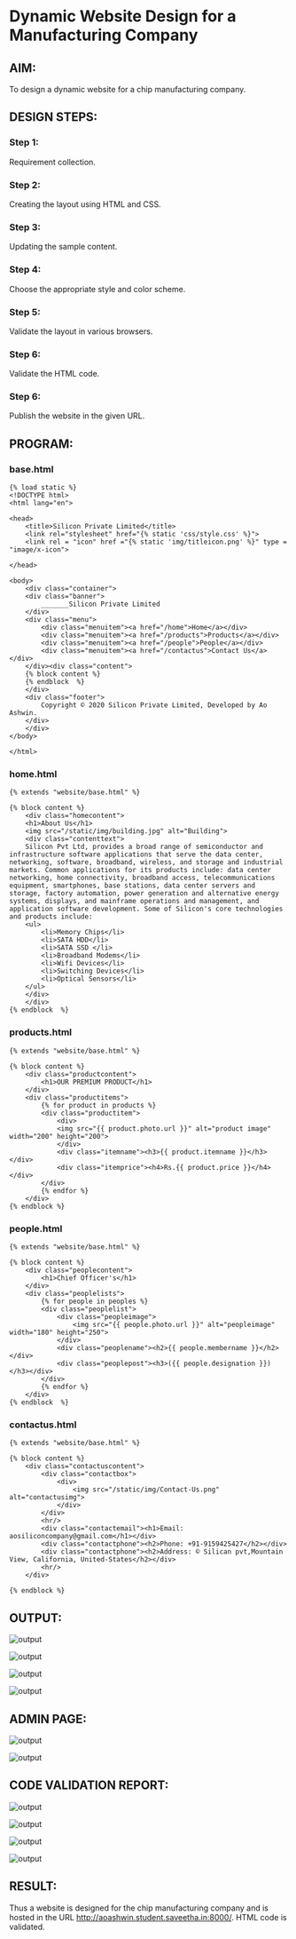 # Dynamic Website Design for a Manufacturing Company
## AIM:
To design a dynamic website for a chip manufacturing company.

## DESIGN STEPS:
### Step 1: 
Requirement collection.
### Step 2:
Creating the layout using HTML and CSS.
### Step 3:
Updating the sample content.
### Step 4:
Choose the appropriate style and color scheme.
### Step 5:
Validate the layout in various browsers.
### Step 6:
Validate the HTML code.
### Step 6:
Publish the website in the given URL.

## PROGRAM:

### base.html
```
{% load static %}
<!DOCTYPE html>
<html lang="en">

<head>
    <title>Silicon Private Limited</title>
    <link rel="stylesheet" href="{% static 'css/style.css' %}">
    <link rel = "icon" href ="{% static 'img/titleicon.png' %}" type = "image/x-icon"> 
              
</head>

<body>
    <div class="container">
    <div class="banner">
        _______Silicon Private Limited
    </div>
    <div class="menu">
        <div class="menuitem"><a href="/home">Home</a></div> 
        <div class="menuitem"><a href="/products">Products</a></div> 
        <div class="menuitem"><a href="/people">People</a></div>
        <div class="menuitem"><a href="/contactus">Contact Us</a></div> 
    </div><div class="content">
    {% block content %}    
    {% endblock  %}
    </div>
    <div class="footer">
        Copyright © 2020 Silicon Private Limited, Developed by Ao Ashwin.
    </div>
    </div>
</body>

</html>
```
### home.html
```
{% extends "website/base.html" %}

{% block content %}
    <div class="homecontent">    
    <h1>About Us</h1>
    <img src="/static/img/building.jpg" alt="Building">
    <div class="contenttext">
    Silicon Pvt Ltd, provides a broad range of semiconductor and infrastructure software applications that serve the data center, networking, software, broadband, wireless, and storage and industrial markets. Common applications for its products include: data center networking, home connectivity, broadband access, telecommunications equipment, smartphones, base stations, data center servers and storage, factory automation, power generation and alternative energy systems, displays, and mainframe operations and management, and application software development. Some of Silicon's core technologies and products include:
    <ul>
        <li>Memory Chips</li>
        <li>SATA HDD</li>
        <li>SATA SSD </li>
        <li>Broadband Modems</li>
        <li>Wifi Devices</li>
        <li>Switching Devices</li>
        <li>Optical Sensors</li>
    </ul> 
    </div>
    </div>
{% endblock  %}

```
### products.html
```
{% extends "website/base.html" %}

{% block content %}
    <div class="productcontent">    
        <h1>OUR PREMIUM PRODUCT</h1>
    </div>
    <div class="productitems">
        {% for product in products %}
        <div class="productitem"> 
            <div>
            <img src="{{ product.photo.url }}" alt="product image" width="200" height="200">
            </div>
            <div class="itemname"><h3>{{ product.itemname }}</h3></div>
            <div class="itemprice"><h4>Rs.{{ product.price }}</h4></div>
        </div>
        {% endfor %}
    </div>
{% endblock %}
```
### people.html
```
{% extends "website/base.html" %}

{% block content %}
    <div class="peoplecontent">
        <h1>Chief Officer's</h1>
    </div>
    <div class="peoplelists">
        {% for people in peoples %}
        <div class="peoplelist">
            <div class="peopleimage">
                <img src="{{ people.photo.url }}" alt="peopleimage" width="180" height="250">
            </div>
            <div class="peoplename"><h2>{{ people.membername }}</h2></div>
            <div class="peoplepost"><h3>({{ people.designation }})</h3></div>
        </div>
        {% endfor %}
    </div>
{% endblock  %}
```
### contactus.html
```
{% extends "website/base.html" %}

{% block content %}
    <div class="contactuscontent">
        <div class="contactbox">
            <div>
                <img src="/static/img/Contact-Us.png" alt="contactusimg">
            </div>
        </div>
        <hr/>
        <div class="contactemail"><h1>Email: aosiliconcompany@gmail.com</h1></div>
        <div class="contactphone"><h2>Phone: +91-9159425427</h2></div>
        <div class="contactphone"><h2>Address: © Silican pvt,Mountain View, California, United-States</h2></div>
        <hr/>
    </div>

{% endblock %}
```
## OUTPUT:
![output](./static/img/home.png)

![output](./static/img/product.png)

![output](./static/img/people.png)

![output](./static/img/contactus.png)

## ADMIN PAGE:
![output](./static/img/peopleadmin.png)

![output](./static/img/productadmin.png)

## CODE VALIDATION REPORT:
![output](./static/img/validhome1.png)

![output](./static/img/validproduct1.png)

![output](./static/img/validpeople1.png)

![output](./static/img/validcontactus1.png)

## RESULT:
Thus a website is designed for the chip manufacturing company and is hosted in the URL http://aoashwin.student.saveetha.in:8000/. HTML code is validated.